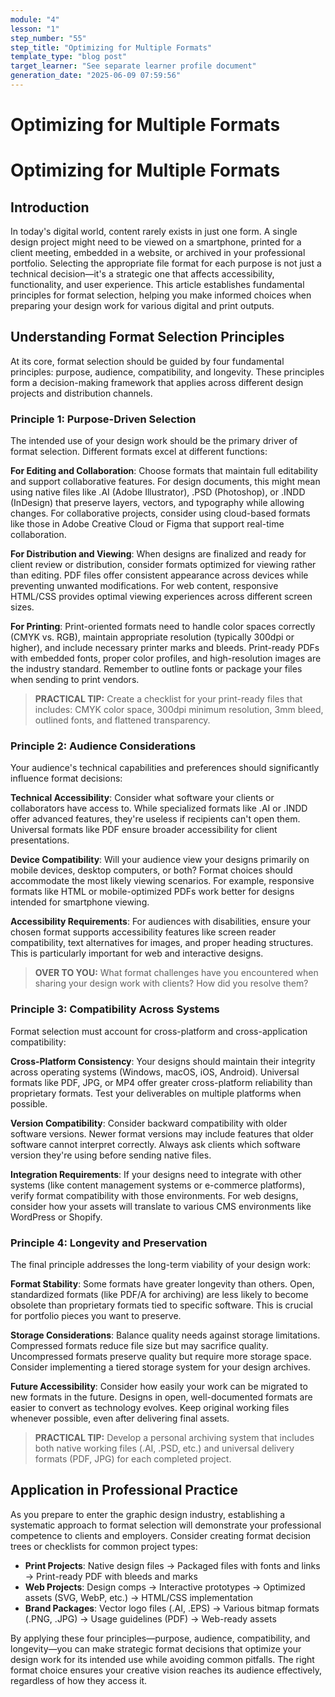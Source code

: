 ```yaml
---
module: "4"
lesson: "1"
step_number: "55"
step_title: "Optimizing for Multiple Formats"
template_type: "blog post"
target_learner: "See separate learner profile document"
generation_date: "2025-06-09 07:59:56"
---
```


# Optimizing for Multiple Formats

# Optimizing for Multiple Formats

## Introduction

In today's digital world, content rarely exists in just one form. A single design project might need to be viewed on a smartphone, printed for a client meeting, embedded in a website, or archived in your professional portfolio. Selecting the appropriate file format for each purpose is not just a technical decision—it's a strategic one that affects accessibility, functionality, and user experience. This article establishes fundamental principles for format selection, helping you make informed choices when preparing your design work for various digital and print outputs.

## Understanding Format Selection Principles

At its core, format selection should be guided by four fundamental principles: purpose, audience, compatibility, and longevity. These principles form a decision-making framework that applies across different design projects and distribution channels.

### Principle 1: Purpose-Driven Selection

The intended use of your design work should be the primary driver of format selection. Different formats excel at different functions:

**For Editing and Collaboration**: Choose formats that maintain full editability and support collaborative features. For design documents, this might mean using native files like .AI (Adobe Illustrator), .PSD (Photoshop), or .INDD (InDesign) that preserve layers, vectors, and typography while allowing changes. For collaborative projects, consider using cloud-based formats like those in Adobe Creative Cloud or Figma that support real-time collaboration.

**For Distribution and Viewing**: When designs are finalized and ready for client review or distribution, consider formats optimized for viewing rather than editing. PDF files offer consistent appearance across devices while preventing unwanted modifications. For web content, responsive HTML/CSS provides optimal viewing experiences across different screen sizes.

**For Printing**: Print-oriented formats need to handle color spaces correctly (CMYK vs. RGB), maintain appropriate resolution (typically 300dpi or higher), and include necessary printer marks and bleeds. Print-ready PDFs with embedded fonts, proper color profiles, and high-resolution images are the industry standard. Remember to outline fonts or package your files when sending to print vendors.

> **PRACTICAL TIP:** Create a checklist for your print-ready files that includes: CMYK color space, 300dpi minimum resolution, 3mm bleed, outlined fonts, and flattened transparency.

### Principle 2: Audience Considerations

Your audience's technical capabilities and preferences should significantly influence format decisions:

**Technical Accessibility**: Consider what software your clients or collaborators have access to. While specialized formats like .AI or .INDD offer advanced features, they're useless if recipients can't open them. Universal formats like PDF ensure broader accessibility for client presentations.

**Device Compatibility**: Will your audience view your designs primarily on mobile devices, desktop computers, or both? Format choices should accommodate the most likely viewing scenarios. For example, responsive formats like HTML or mobile-optimized PDFs work better for designs intended for smartphone viewing.

**Accessibility Requirements**: For audiences with disabilities, ensure your chosen format supports accessibility features like screen reader compatibility, text alternatives for images, and proper heading structures. This is particularly important for web and interactive designs.

> **OVER TO YOU:** What format challenges have you encountered when sharing your design work with clients? How did you resolve them?

### Principle 3: Compatibility Across Systems

Format selection must account for cross-platform and cross-application compatibility:

**Cross-Platform Consistency**: Your designs should maintain their integrity across operating systems (Windows, macOS, iOS, Android). Universal formats like PDF, JPG, or MP4 offer greater cross-platform reliability than proprietary formats. Test your deliverables on multiple platforms when possible.

**Version Compatibility**: Consider backward compatibility with older software versions. Newer format versions may include features that older software cannot interpret correctly. Always ask clients which software version they're using before sending native files.

**Integration Requirements**: If your designs need to integrate with other systems (like content management systems or e-commerce platforms), verify format compatibility with those environments. For web designs, consider how your assets will translate to various CMS environments like WordPress or Shopify.

### Principle 4: Longevity and Preservation

The final principle addresses the long-term viability of your design work:

**Format Stability**: Some formats have greater longevity than others. Open, standardized formats (like PDF/A for archiving) are less likely to become obsolete than proprietary formats tied to specific software. This is crucial for portfolio pieces you want to preserve.

**Storage Considerations**: Balance quality needs against storage limitations. Compressed formats reduce file size but may sacrifice quality. Uncompressed formats preserve quality but require more storage space. Consider implementing a tiered storage system for your design archives.

**Future Accessibility**: Consider how easily your work can be migrated to new formats in the future. Designs in open, well-documented formats are easier to convert as technology evolves. Keep original working files whenever possible, even after delivering final assets.

> **PRACTICAL TIP:** Develop a personal archiving system that includes both native working files (.AI, .PSD, etc.) and universal delivery formats (PDF, JPG) for each completed project.

## Application in Professional Practice

As you prepare to enter the graphic design industry, establishing a systematic approach to format selection will demonstrate your professional competence to clients and employers. Consider creating format decision trees or checklists for common project types:

- **Print Projects**: Native design files → Packaged files with fonts and links → Print-ready PDF with bleeds and marks
- **Web Projects**: Design comps → Interactive prototypes → Optimized assets (SVG, WebP, etc.) → HTML/CSS implementation
- **Brand Packages**: Vector logo files (.AI, .EPS) → Various bitmap formats (.PNG, .JPG) → Usage guidelines (PDF) → Web-ready assets

By applying these four principles—purpose, audience, compatibility, and longevity—you can make strategic format decisions that optimize your design work for its intended use while avoiding common pitfalls. The right format choice ensures your creative vision reaches its audience effectively, regardless of how they access it.